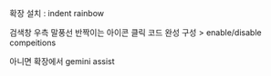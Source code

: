 확장 설치 : indent rainbow

검색창 우측 말풍선 반짝이는 아이콘 클릭
코드 완성 구성 > enable/disable compeitions

아니면 확장에서 gemini assist
